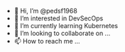 - 👋 Hi, I’m @pedsf1968
- 👀 I’m interested in DevSecOps
- 🌱 I’m currently learning Kubernetes
- 💞️ I’m looking to collaborate on ...
- 📫 How to reach me ...

<!---
pedsf1968/pedsf1968 is a ✨ special ✨ repository because its `README.md` (this file) appears on your GitHub profile.
You can click the Preview link to take a look at your changes.
--->
